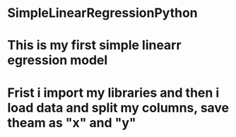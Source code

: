# SimpleLinearRegressionPython
# This is my first simple linearr egression model
# Frist i import my libraries and then i load data and split my columns, save theam as "x" and "y"
